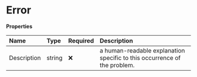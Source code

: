 # Error

**Properties**

| Name        | Type   | Required | Description                                                              |
| :---------- | :----- | :------- | :----------------------------------------------------------------------- |
| Description | string | ❌       | a human-readable explanation specific to this occurrence of the problem. |

<!-- This file was generated by liblab | https://liblab.com/ -->
